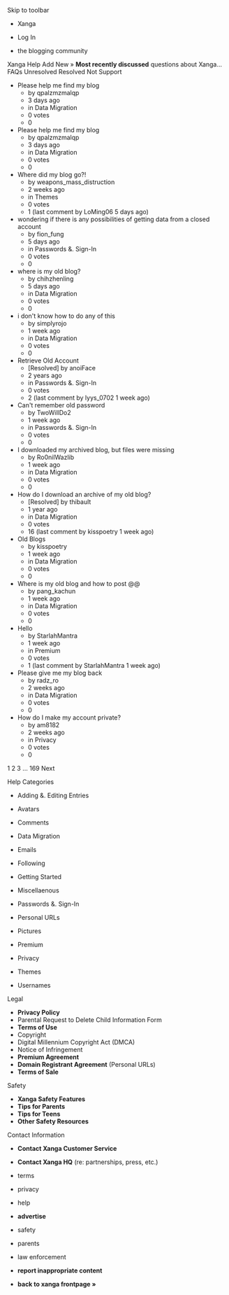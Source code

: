 Skip to toolbar

*   Xanga

*   Log In

*   the blogging community

Xanga Help Add New » **Most recently discussed** questions about Xanga… FAQs Unresolved Resolved Not Support

*   Please help me find my blog
    *   by qpalzmzmalqp
    *   3 days ago
    *   in Data Migration
    *   0 votes
    *   0
*   Please help me find my blog
    *   by qpalzmzmalqp
    *   3 days ago
    *   in Data Migration
    *   0 votes
    *   0
*   Where did my blog go?!
    *   by weapons\_mass\_distruction
    *   2 weeks ago
    *   in Themes
    *   0 votes
    *   1 (last comment by LoMing06 5 days ago)
*   wondering if there is any possibilities of getting data from a closed account
    *   by fion\_fung
    *   5 days ago
    *   in Passwords &. Sign-In
    *   0 votes
    *   0
*   where is my old blog?
    *   by chihzhenling
    *   5 days ago
    *   in Data Migration
    *   0 votes
    *   0
*   i don't know how to do any of this
    *   by simplyrojo
    *   1 week ago
    *   in Data Migration
    *   0 votes
    *   0
*   Retrieve Old Account
    *   \[Resolved\] by anoiFace
    *   2 years ago
    *   in Passwords &. Sign-In
    *   0 votes
    *   2 (last comment by lyys\_0702 1 week ago)
*   Can't remember old password
    *   by TwoWillDo2
    *   1 week ago
    *   in Passwords &. Sign-In
    *   0 votes
    *   0
*   I downloaded my archived blog, but files were missing
    *   by Ro0nilWazlib
    *   1 week ago
    *   in Data Migration
    *   0 votes
    *   0
*   How do I download an archive of my old blog?
    *   \[Resolved\] by thibault
    *   1 year ago
    *   in Data Migration
    *   0 votes
    *   16 (last comment by kisspoetry 1 week ago)
*   Old Blogs
    *   by kisspoetry
    *   1 week ago
    *   in Data Migration
    *   0 votes
    *   0
*   Where is my old blog and how to post @@
    *   by pang\_kachun
    *   1 week ago
    *   in Data Migration
    *   0 votes
    *   0
*   Hello
    *   by StarlahMantra
    *   1 week ago
    *   in Premium
    *   0 votes
    *   1 (last comment by StarlahMantra 1 week ago)
*   Please give me my blog back
    *   by radz\_ro
    *   2 weeks ago
    *   in Data Migration
    *   0 votes
    *   0
*   How do I make my account private?
    *   by am8182
    *   2 weeks ago
    *   in Privacy
    *   0 votes
    *   0

1 2 3 ... 169 Next

Help Categories

*   Adding &. Editing Entries
*   Avatars
*   Comments
*   Data Migration
*   Emails
*   Following
*   Getting Started
*   Miscellaenous

*   Passwords &. Sign-In
*   Personal URLs
*   Pictures
*   Premium
*   Privacy
*   Themes
*   Usernames

Legal

*   **Privacy Policy**
*   Parental Request to Delete Child Information Form
*   **Terms of Use**
*   Copyright
*   Digital Millennium Copyright Act (DMCA)
*   Notice of Infringement
*   **Premium Agreement**
*   **Domain Registrant Agreement** (Personal URLs)
*   **Terms of Sale**

Safety

*   **Xanga Safety Features**
*   **Tips for Parents**
*   **Tips for Teens**
*   **Other Safety Resources**

Contact Information

*   **Contact Xanga Customer Service**
*   **Contact Xanga HQ** (re: partnerships, press, etc.)

*   terms
*   privacy
*   help
*   **advertise**

*   safety
*   parents
*   law enforcement
*   **report inappropriate content**

*   **back to xanga frontpage »**